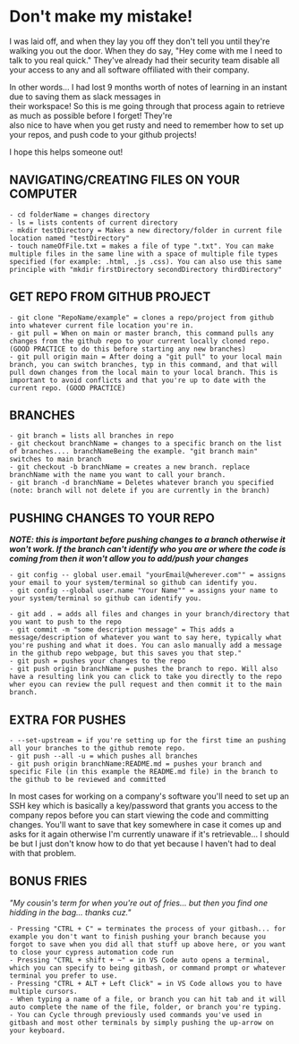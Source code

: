 <h1>Don't make my mistake!</h1>
I was laid off, and when they lay you off they don't tell you until they're walking you out the door. When they do say,  
"Hey come with me I need to talk to you real quick." They've already had their security team disable all your access to  
any and all software offiliated with their company.

In other words... I had lost 9 months worth of notes of learning in an instant due to saving them as slack messages in  
their workspace! So this is me going through that process again to retrieve as much as possible before I forget! They're  
also nice to have when you get rusty and need to remember how to set up your repos, and push code to your github projects!  

I hope this helps someone out!

<h2>NAVIGATING/CREATING FILES ON YOUR COMPUTER</h2>

```
- cd folderName = changes directory
- ls = lists contents of current directory
- mkdir testDirectory = Makes a new directory/folder in current file location named "testDirectory"
- touch nameOfFile.txt = makes a file of type ".txt". You can make multiple files in the same line with a space of multiple file types specified (for example: .html, .js .css). You can also use this same principle with "mkdir firstDirectory secondDirectory thirdDirectory"
```
<h2>GET REPO FROM GITHUB PROJECT</h2>

```
- git clone "RepoName/example" = clones a repo/project from github into whatever current file location you're in.
- git pull = When on main or master branch, this command pulls any changes from the github repo to your current locally cloned repo. (GOOD PRACTICE to do this before starting any new branches)
- git pull origin main = After doing a "git pull" to your local main branch, you can switch branches, typ in this command, and that will pull down changes from the local main to your local branch. This is important to avoid conflicts and that you're up to date with the current repo. (GOOD PRACTICE)
```

<h2>BRANCHES</h2>

```
- git branch = lists all branches in repo
- git checkout branchName = changes to a specific branch on the list of branches.... branchNameBeing the example. "git branch main" switches to main branch
- git checkout -b branchName = creates a new branch. replace branchName with the name you want to call your branch.
- git branch -d branchName = Deletes whatever branch you specified (note: branch will not delete if you are currently in the branch)
```

<h2>PUSHING CHANGES TO YOUR REPO</h2>
<strong><em>NOTE: this is important before pushing changes to a branch otherwise it won't work. If the branch can't identify who you are or where the code is coming from then it won't allow you to add/push your changes</em></strong>

```
- git config -- global user.email "yourEmail@wherever.com"" = assigns your email to your system/terminal so github can identify you.
- git config --global user.name "Your Name"" = assigns your name to your system/terminal so github can identify you.

- git add . = adds all files and changes in your branch/directory that you want to push to the repo
- git commit -m "some description message" = This adds a message/description of whatever you want to say here, typically what you're pushing and what it does. You can aslo manually add a message in the github repo webpage, but this saves you that step."
- git push = pushes your changes to the repo
- git push origin branchName = pushes the branch to repo. Will also have a resulting link you can click to take you directly to the repo wher eyou can review the pull request and then commit it to the main branch.
```

<h2>EXTRA FOR PUSHES</h2>

```
- --set-upstream = if you're setting up for the first time an pushing all your branches to the github remote repo. 
- git push --all -u = which pushes all branches
- git push origin branchName:README.md = pushes your branch and specific File (in this example the README.md file) in the branch to the github to be reviewed and committed
```

In most cases for working on a company's software you'll need to set up an SSH key which is basically a key/password that grants you access to the company repos before you can start viewing the code and committing changes. You'll want to save that key somewhere in case it comes up and asks for it again otherwise I'm currently unaware if it's retrievable... I should be but I just don't know how to do that yet because I haven't had to deal with that problem.



<h2>BONUS FRIES</h2>  
<em>"My cousin's term for when you're out of fries... but then you find one hidding in the bag... thanks cuz."</em> 

```
- Pressing "CTRL + C" = terminates the process of your gitbash... for example you don't want to finish pushing your branch because you forgot to save when you did all that stuff up above here, or you want to close your cypress automation code run
- Pressing "CTRL + shift + ~" = in VS Code auto opens a terminal, which you can specify to being gitbash, or command prompt or whatever terminal you prefer to use.
- Pressing "CTRL + ALT + Left Click" = in VS Code allows you to have multiple cursors.
- When typing a name of a file, or branch you can hit tab and it will auto complete the name of the file, folder, or branch you're typing.
- You can Cycle through previously used commands you've used in gitbash and most other terminals by simply pushing the up-arrow on your keyboard.

```
